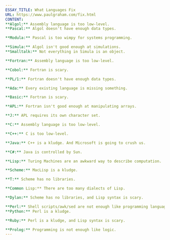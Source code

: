 ```yaml
---
ESSAY_TITLE: What Languages Fix
URL: https://www.paulgraham.com/fix.html
CONTENT:
**Algol:** Assembly language is too low-level.
**Pascal:** Algol doesn't have enough data types.

**Modula:** Pascal is too wimpy for systems programming.

**Simula:** Algol isn't good enough at simulations.
**Smalltalk:** Not everything in Simula is an object.

**Fortran:** Assembly language is too low-level.

**Cobol:** Fortran is scary.

**PL/1:** Fortran doesn't have enough data types.

**Ada:** Every existing language is missing something.

**Basic:** Fortran is scary.

**APL:** Fortran isn't good enough at manipulating arrays.

**J:** APL requires its own character set.

**C:** Assembly language is too low-level.

**C++:** C is too low-level.

**Java:** C++ is a kludge. And Microsoft is going to crush us.

**C#:** Java is controlled by Sun.

**Lisp:** Turing Machines are an awkward way to describe computation.

**Scheme:** MacLisp is a kludge.

**T:** Scheme has no libraries.

**Common Lisp:** There are too many dialects of Lisp.

**Dylan:** Scheme has no libraries, and Lisp syntax is scary.

**Perl:** Shell scripts/awk/sed are not enough like programming languages.
**Python:** Perl is a kludge.

**Ruby:** Perl is a kludge, and Lisp syntax is scary.

**Prolog:** Programming is not enough like logic.
---
```

